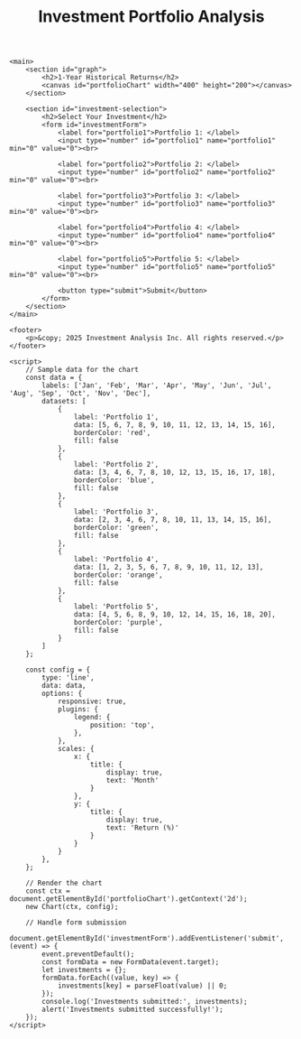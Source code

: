<!DOCTYPE html>
<html lang="en">
<head>
    <meta charset="UTF-8">
    <meta name="viewport" content="width=device-width, initial-scale=1.0">
    <title>Investment Portfolio</title>
    <link rel="stylesheet" href="styles.css">
    <script src="https://cdn.jsdelivr.net/npm/chart.js"></script>
</head>
<body>
    <header>
        <h1>Investment Portfolio Analysis</h1>
    </header>

    <main>
        <section id="graph">
            <h2>1-Year Historical Returns</h2>
            <canvas id="portfolioChart" width="400" height="200"></canvas>
        </section>

        <section id="investment-selection">
            <h2>Select Your Investment</h2>
            <form id="investmentForm">
                <label for="portfolio1">Portfolio 1: </label>
                <input type="number" id="portfolio1" name="portfolio1" min="0" value="0"><br>

                <label for="portfolio2">Portfolio 2: </label>
                <input type="number" id="portfolio2" name="portfolio2" min="0" value="0"><br>

                <label for="portfolio3">Portfolio 3: </label>
                <input type="number" id="portfolio3" name="portfolio3" min="0" value="0"><br>

                <label for="portfolio4">Portfolio 4: </label>
                <input type="number" id="portfolio4" name="portfolio4" min="0" value="0"><br>

                <label for="portfolio5">Portfolio 5: </label>
                <input type="number" id="portfolio5" name="portfolio5" min="0" value="0"><br>

                <button type="submit">Submit</button>
            </form>
        </section>
    </main>

    <footer>
        <p>&copy; 2025 Investment Analysis Inc. All rights reserved.</p>
    </footer>

    <script>
        // Sample data for the chart
        const data = {
            labels: ['Jan', 'Feb', 'Mar', 'Apr', 'May', 'Jun', 'Jul', 'Aug', 'Sep', 'Oct', 'Nov', 'Dec'],
            datasets: [
                {
                    label: 'Portfolio 1',
                    data: [5, 6, 7, 8, 9, 10, 11, 12, 13, 14, 15, 16],
                    borderColor: 'red',
                    fill: false
                },
                {
                    label: 'Portfolio 2',
                    data: [3, 4, 6, 7, 8, 10, 12, 13, 15, 16, 17, 18],
                    borderColor: 'blue',
                    fill: false
                },
                {
                    label: 'Portfolio 3',
                    data: [2, 3, 4, 6, 7, 8, 10, 11, 13, 14, 15, 16],
                    borderColor: 'green',
                    fill: false
                },
                {
                    label: 'Portfolio 4',
                    data: [1, 2, 3, 5, 6, 7, 8, 9, 10, 11, 12, 13],
                    borderColor: 'orange',
                    fill: false
                },
                {
                    label: 'Portfolio 5',
                    data: [4, 5, 6, 8, 9, 10, 12, 14, 15, 16, 18, 20],
                    borderColor: 'purple',
                    fill: false
                }
            ]
        };

        const config = {
            type: 'line',
            data: data,
            options: {
                responsive: true,
                plugins: {
                    legend: {
                        position: 'top',
                    },
                },
                scales: {
                    x: {
                        title: {
                            display: true,
                            text: 'Month'
                        }
                    },
                    y: {
                        title: {
                            display: true,
                            text: 'Return (%)'
                        }
                    }
                }
            },
        };

        // Render the chart
        const ctx = document.getElementById('portfolioChart').getContext('2d');
        new Chart(ctx, config);

        // Handle form submission
        document.getElementById('investmentForm').addEventListener('submit', (event) => {
            event.preventDefault();
            const formData = new FormData(event.target);
            let investments = {};
            formData.forEach((value, key) => {
                investments[key] = parseFloat(value) || 0;
            });
            console.log('Investments submitted:', investments);
            alert('Investments submitted successfully!');
        });
    </script>
</body>
</html>
